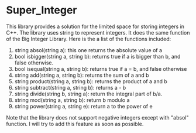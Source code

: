# Super_Integer

This library provides a solution for the limited space for storing integers in C++.
The library uses string to represent integers. It does the same function of the Big Integer Library. Here is the a list of the functions included:

1) string absol(string a): this one returns the absolute value of a 
2) bool isbigger(string a, string b): returns true if a is bigger than b, and false otherwise.
3) bool isequal(string a, string b): returns true if a = b, and false otherwise
4) string add(string a, string b): returns the sum of a and b
5) string product(string a, string b): returns the product of a and b
6) string subtract(string a, string b): returns a - b 
7) string divide(string b, string a): return the integral part of b/a.
8) string mod(string a, string b): return b modulo a
9) string power(string a, string e): return a to the power of e

Note that the library does not support negative integers except with "absol" function. I will try to add this feature as soon as possible.
